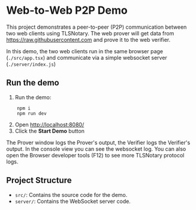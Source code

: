 # Web-to-Web P2P Demo

This project demonstrates a peer-to-peer (P2P) communication between two web clients using TLSNotary.
The web prover will get data from <https://raw.githubusercontent.com> and prove it to the web verifier.

In this demo, the two web clients run in the same browser page (`./src/app.tsx`) and communicate via a simple websocket server (`./server/index.js`)

## Run the demo

1. Run the demo:
```
    npm i
    npm run dev
```
2. Open <http://localhost:8080/>
3. Click the **Start Demo** button

The Prover window logs the Prover's output, the Verifier logs the Verifier's output. In the console view you can see the websocket log.
You can also open the Browser developer tools (F12) to see more TLSNotary protocol logs.

## Project Structure

- `src/`: Contains the source code for the demo.
- `server/`: Contains the WebSocket server code.